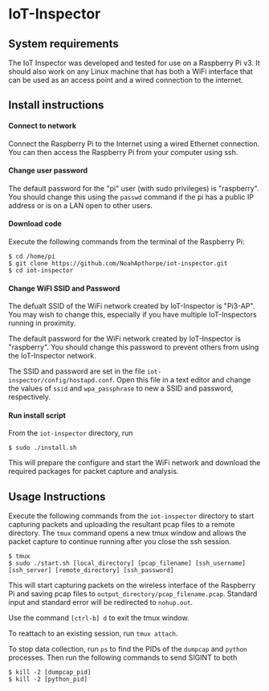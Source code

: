 # IoT-Inspector

## System requirements
The IoT Inspector was developed and tested for use on a Raspberry Pi v3.  It should also work on any Linux machine that has both a WiFi interface that can be used as an access point and a wired connection to the internet.

## Install instructions

#### Connect to network
Connect the Raspberry Pi to the Internet using a wired Ethernet connection.  You can then access the Raspberry Pi from your computer using ssh.

#### Change user password
The default password for the "pi" user (with sudo privileges) is "raspberry". You should change this using the `passwd` command if the pi has a public IP address or is on a LAN open to other users. 

#### Download code
Execute the following commands from the terminal of the Raspberry Pi:

```
$ cd /home/pi
$ git clone https://github.com/NoahApthorpe/iot-inspector.git
$ cd iot-inspector
```

#### Change WiFI SSID and Password
The defualt SSID of the WiFi network created by IoT-Inspector is "Pi3-AP". You may wish to change this, especially if you have multiple IoT-Inspectors running in proximity.  

The default password for the WiFi network created by IoT-Inspector is "raspberry".  You should change this password to prevent others from using the IoT-Inspector network. 

The SSID and password are set in the file `iot-inspector/config/hostapd.conf`. Open this file in a text editor and change the values of `ssid` and `wpa_passphrase` to new a SSID and password, respectively.  

#### Run install script

From the `iot-inspector` directory, run 
```
$ sudo ./install.sh
```
This will prepare the configure and start the WiFi network and download the required packages for packet capture and analysis.

## Usage Instructions

Execute the following commands from the `iot-inspector` directory to start capturing packets and uploading the resultant pcap files to a remote directory. The `tmux` command opens a new tmux window and allows the packet capture to continue running after you close the ssh session.

```
$ tmux
$ sudo ./start.sh [local_directory] [pcap_filename] [ssh_username] [ssh_server] [remote_directory] [ssh_password]
```

This will start capturing packets on the wireless interface of the Raspberry Pi and saving pcap files to `output_directory/pcap_filename.pcap`. Standard input and standard error will be redirected to `nohup.out`.

Use the command `[ctrl-b] d` to exit the tmux window.

To reattach to an existing session, run `tmux attach`.

To stop data collection, run `ps` to find the PIDs of the `dumpcap` and `python` processes. Then run the following commands to send SIGINT to both

```
$ kill -2 [dumpcap_pid]
$ kill -2 [python_pid]
```
